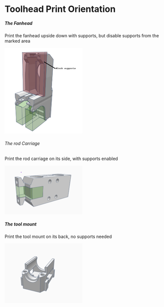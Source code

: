 # Toolhead Print Orientation

##### The Fanhead

Print the fanhead upside down with supports, but disable supports from the marked area 

<img src="https://raw.githubusercontent.com/gbit-is/the100-instructions/main/source/print_orientation/toolhead/toolhead_fanend_print_orientation.png" width="50%">


###### The rod Carriage

Print the rod carriage on its side, with supports enabled 

<img src="https://raw.githubusercontent.com/gbit-is/the100-instructions/main/source/print_orientation/toolhead/toolhead_rod_cariage_print_orientation.png" width="50%">



##### The tool mount

Print the tool mount on its back, no supports needed 

<img src="https://raw.githubusercontent.com/gbit-is/the100-instructions/main/source/print_orientation/toolhead/toolhead_hotend_holer_print_orientation.png" width="50%">


